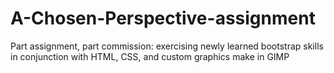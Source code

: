 # A-Chosen-Perspective-assignment
Part assignment, part commission: exercising newly learned bootstrap skills in conjunction with HTML, CSS, and custom graphics make in GIMP
